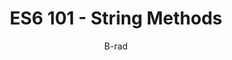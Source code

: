 ---
layout: post
author: B-rad
title: ES6 101 - String Methods
tags: [Web Development, Javascript]
comments: true
base-url: https://www.mkdircode.com
---